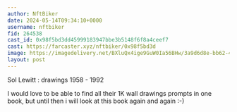 ```yaml
---
author: NftBiker
date: 2024-05-14T09:34:10+0000
username: nftbiker
fid: 264538
cast_id: 0x98f5bd3dd45999183947bbe3b5148f6f8a4ceef7
cast: https://farcaster.xyz/nftbiker/0x98f5bd3d
image: https://imagedelivery.net/BXluQx4ige9GuW0Ia56BHw/3a9d6d8e-bb62-47fb-383b-3ec8cc487800/original
layout: post
---
```


Sol Lewitt : drawings 1958 - 1992

I would love to be able to find all their 1K wall drawings prompts in one book, but until then i will look at this book again and again :-)

<img src='https://imagedelivery.net/BXluQx4ige9GuW0Ia56BHw/3a9d6d8e-bb62-47fb-383b-3ec8cc487800/original' alt='' referrerpolicy='no-referrer'/>
<img src='https://imagedelivery.net/BXluQx4ige9GuW0Ia56BHw/bedc39bc-da94-499b-8ee3-ffc46b47b900/original' alt='' referrerpolicy='no-referrer'/>
